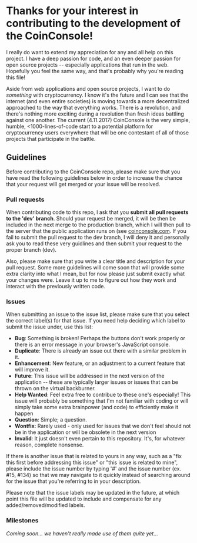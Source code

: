 # Thanks for your interest in contributing to the development of the CoinConsole!

I really do want to extend my appreciation for any and all help on this project. I have a deep passion for code, and an even deeper passion for open source projects -- especially applications that run in the web. Hopefully you feel the same way, and that's probably why you're reading this file!

Aside from web applications and open source projects, I want to do *something* with cryptocurrency. I know it's the future and I can see that the internet (and even entire societies) is moving towards a more decentralized approached to the way that everything works. There is a revolution, and there's nothing more exciting during a revolution than fresh ideas battling against one another. The current (4.11.2017) CoinConsole is the very simple, humble, <1000-lines-of-code start to a potential platform for cryptocurrency users everywhere that will be one contestant of all of those projects that participate in the battle.

## Guidelines
Before contributing to the CoinConsole repo, please make sure that you have read the following guidelines below in order to increase the chance that your request will get merged or your issue will be resolved.

### Pull requests
When contributing code to this repo, I ask that you **submit all pull requests to the 'dev' branch**. Should your request be merged, it will be then be included in the next merge to the production branch, which I will then pull to the server that the public application runs on (see [coinconsole.com](http://coinconsole.com). If you fail to submit the pull request to the dev branch, I will deny it and personally ask you to read these very guidlines and then submit your request to the proper branch (dev).

Also, please make sure that you write a clear title and description for your pull request. Some more guidelines will come soon that will provide some extra clarity into what I mean, but for now please just submit exactly what your changes were. Leave it up to me to figure out how they work and interact with the previously written code.

### Issues
When submitting an issue to the issue list, please make sure that you select the correct label(s) for that issue. If you need help deciding which label to submit the issue under, use this list:

* **Bug**: Something is broken! Perhaps the buttons don't work properly or there is an error message in your browser's JavaScript console.
* **Duplicate**: There is already an issue out there with a similar problem in it.
* **Enhancement**: New feature, or an adjustment to a current feature that will improve it.
* **Future**: This issue will be addressed in the next version of the application -- these are typically larger issues or issues that can be thrown on the virtual backburner.
* **Help Wanted**: Feel extra free to contribue to these one's especially! This issue will probably be something that I'm not familiar with coding or will simply take some extra brainpower (and code) to efficiently make it happen
* **Question**: Simple; a question.
* **Wontfix**: Rarely used - only used for issues that we don't feel should not be in the application or will be obsolete in the next version
* **Invalid**: It just doesn't even pertain to this repository. It's, for whatever reason, complete nonsense.

If there is another issue that is related to yours in any way, such as a "fix this first before addressing this issue" or "this issue is related to mine", please include the issue number by typing '#' and the issue number (ex. #15, #134) so that we may navigate to it quickly instead of searching around for the issue that you're referring to in your description.

Please note that the issue labels may be updated in the future, at which point this file will be updated to include and compensate for any added/removed/modified labels.

### Milestones
*Coming soon... we haven't really made use of them quite yet...*
